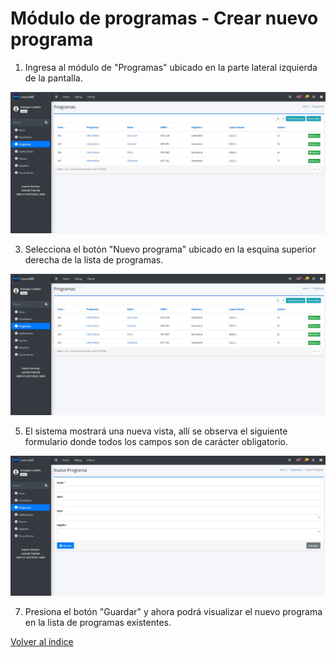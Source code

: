 # Módulo de programas - Crear nuevo programa

1. Ingresa al módulo de "Programas" ubicado en la parte lateral izquierda de la pantalla.
   
![Programas_1](/docs/resources/programas_1.jpg)

3. Selecciona el botón "Nuevo programa" ubicado en la esquina superior derecha de la lista de programas.
   
![Programas_1](/docs/resources/programas_1.jpg)

5. El sistema mostrará una nueva vista, allí se observa el siguiente formulario donde todos los campos son de carácter obligatorio.
   
![Programas_2](/docs/resources/programas_2.jpg)

7. Presiona el botón "Guardar" y ahora podrá visualizar el nuevo programa en la lista de programas existentes.

[Volver al índice](/docs/index.md)
